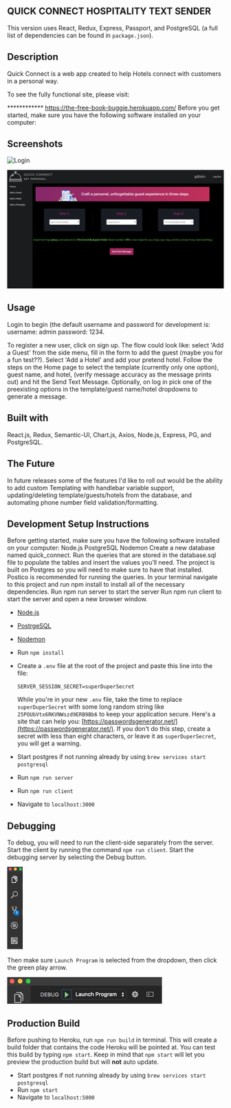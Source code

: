 
## QUICK CONNECT HOSPITALITY TEXT SENDER
This version uses React, Redux, Express, Passport, and PostgreSQL (a full list of dependencies can be found in `package.json`).
## Description

Quick Connect is a web app created to help Hotels connect with customers in a personal way.

To see the fully functional site, please visit:

************ https://the-free-book-buggie.herokuapp.com/
Before you get started, make sure you have the following software installed on your computer:

## Screenshots
![](/public/Assets/Screen-Shot-Login.png "Login")

![](/public/Assets/Screen-Shot-Home.png "Home")

## Usage
Login to begin (the default username and password for development is: username: admin password: 1234.

To register a new user, click on sign up. The flow could look like: select 'Add a Guest' from the side menu, fill in the form to add the guest (maybe you for a fun test??). Select 'Add a Hotel' and add your pretend hotel. Follow the steps on the Home page to select the template (currently only one option), guest name, and hotel, (verify message accuracy as the message prints out) and hit the Send Text Message.
Optionally, on log in pick one of the preexisting options in the template/guest name/hotel dropdowns to generate a message.

## Built with
React.js, Redux, Semantic-UI, Chart.js, Axios, Node.js, Express, PG, and PostgreSQL.

## The Future
In future releases some of the features I'd like to roll out would be the ability to add custom Templating with handlebar variable support, updating/deleting template/guests/hotels from the database, and automating phone number field validation/formatting.


## Development Setup Instructions
Before getting started, make sure you have the following software installed on your computer: Node.js PostgreSQL Nodemon Create a new database named quick_connect. Run the queries that are stored in the database.sql file to populate the tables and insert the values you’ll need. The project is built on Postgres so you will need to make sure to have that installed. Postico is recommended for running the queries. In your terminal navigate to this project and run npm install to install all of the necessary dependencies. Run npm run server to start the server Run npm run client to start the server and open a new browser window.

- [Node.js](https://nodejs.org/en/)
- [PostrgeSQL](https://www.postgresql.org/)
- [Nodemon](https://nodemon.io/)

- Run `npm install`

- Create a `.env` file at the root of the project and paste this line into the file:
  ```
  SERVER_SESSION_SECRET=superDuperSecret
  ```
  While you're in your new `.env` file, take the time to replace `superDuperSecret` with some long random string like `25POUbVtx6RKVNWszd9ERB9Bb6` to keep your application secure. Here's a site that can help you: [https://passwordsgenerator.net/](https://passwordsgenerator.net/). If you don't do this step, create a secret with less than eight characters, or leave it as `superDuperSecret`, you will get a warning.

- Start postgres if not running already by using `brew services start postgresql`

- Run `npm run server`

- Run `npm run client`

- Navigate to `localhost:3000`


## Debugging

To debug, you will need to run the client-side separately from the server. Start the client by running the command `npm run client`. Start the debugging server by selecting the Debug button.

![VSCode Toolbar](documentation/images/vscode-toolbar.png)

Then make sure `Launch Program` is selected from the dropdown, then click the green play arrow.

![VSCode Debug Bar](documentation/images/vscode-debug-bar.png)


## Production Build

Before pushing to Heroku, run `npm run build` in terminal. This will create a build folder that contains the code Heroku will be pointed at. You can test this build by typing `npm start`. Keep in mind that `npm start` will let you preview the production build but will **not** auto update.

- Start postgres if not running already by using `brew services start postgresql`
- Run `npm start`
- Navigate to `localhost:5000`

